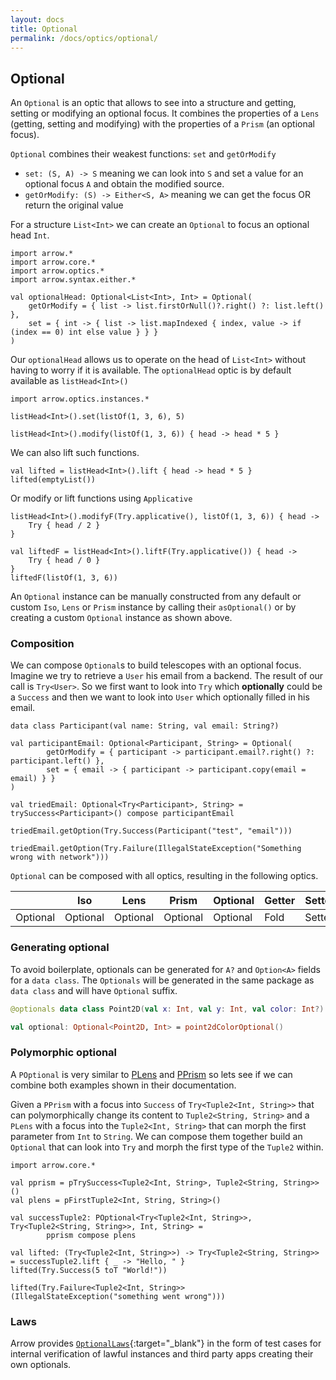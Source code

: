 ```yaml
---
layout: docs
title: Optional
permalink: /docs/optics/optional/
---
```


## Optional

An `Optional` is an optic that allows to see into a structure and getting, setting or modifying an optional focus.
It combines the properties of a `Lens` (getting, setting and modifying) with the properties of a `Prism` (an optional focus).

`Optional` combines their weakest functions: `set` and `getOrModify`

* `set: (S, A) -> S` meaning we can look into `S` and set a value for an optional focus `A` and obtain the modified source.
* `getOrModify: (S) -> Either<S, A>` meaning we can get the focus OR return the original value

For a structure `List<Int>` we can create an `Optional` to focus an optional head `Int`.

```kotlin:ank
import arrow.*
import arrow.core.*
import arrow.optics.*
import arrow.syntax.either.*

val optionalHead: Optional<List<Int>, Int> = Optional(
    getOrModify = { list -> list.firstOrNull()?.right() ?: list.left() },
    set = { int -> { list -> list.mapIndexed { index, value -> if (index == 0) int else value } } }
)
```

Our `optionalHead` allows us to operate on the head of `List<Int>` without having to worry if it is available. The `optionalHead` optic is by default available as `listHead<Int>()`

```kotlin:ank
import arrow.optics.instances.*

listHead<Int>().set(listOf(1, 3, 6), 5)
```
```kotlin:ank
listHead<Int>().modify(listOf(1, 3, 6)) { head -> head * 5 }
```

We can also lift such functions.

```kotlin:ank
val lifted = listHead<Int>().lift { head -> head * 5 }
lifted(emptyList())
```

Or modify or lift functions using `Applicative`

```kotlin:ank
listHead<Int>().modifyF(Try.applicative(), listOf(1, 3, 6)) { head ->
    Try { head / 2 }
}
```
```kotlin:ank
val liftedF = listHead<Int>().liftF(Try.applicative()) { head ->
    Try { head / 0 }
}
liftedF(listOf(1, 3, 6))
```

An `Optional` instance can be manually constructed from any default or custom `Iso`, `Lens` or `Prism` instance by calling their `asOptional()` or by creating a custom `Optional` instance as shown above.

### Composition

We can compose `Optional`s to build telescopes with an optional focus. Imagine we try to retrieve a `User` his email from a backend. The result of our call is `Try<User>`. So we first want to look into `Try` which **optionally** could be a `Success` and then we want to look into `User` which optionally filled in his email.

```kotlin:ank
data class Participant(val name: String, val email: String?)

val participantEmail: Optional<Participant, String> = Optional(
        getOrModify = { participant -> participant.email?.right() ?: participant.left() },
        set = { email -> { participant -> participant.copy(email = email) } }
)

val triedEmail: Optional<Try<Participant>, String> = trySuccess<Participant>() compose participantEmail

triedEmail.getOption(Try.Success(Participant("test", "email")))
```
```kotlin:ank
triedEmail.getOption(Try.Failure(IllegalStateException("Something wrong with network")))
```

`Optional` can be composed with all optics, resulting in the following optics.

|   | Iso | Lens | Prism | Optional | Getter | Setter | Fold | Traversal |
| --- | --- | --- | --- | --- | --- | --- | --- | --- |
| Optional | Optional | Optional | Optional | Optional | Fold | Setter | Fold | Traversal |

### Generating optional

To avoid boilerplate, optionals can be generated for `A?` and `Option<A>` fields for a `data class`. The `Optionals` will be generated in the same package as `data class` and will have `Optional` suffix.

```kotlin
@optionals data class Point2D(val x: Int, val y: Int, val color: Int?)

val optional: Optional<Point2D, Int> = point2dColorOptional()
```

### Polymorphic optional

A `POptional` is very similar to [PLens](docs/optics/Lens#Plens) and [PPrism](docs/optics/Prism/Prism#PPrism) so lets see if we can combine both examples shown in their documentation.

Given a `PPrism` with a focus into `Success` of `Try<Tuple2<Int, String>>` that can polymorphically change its content to `Tuple2<String, String>` and a `PLens` with a focus into the `Tuple2<Int, String>` that can morph the first parameter from `Int` to `String`. We can compose them together build an `Optional` that can look into `Try` and morph the first type of the `Tuple2` within.

```kotlin:ank
import arrow.core.*

val pprism = pTrySuccess<Tuple2<Int, String>, Tuple2<String, String>>()
val plens = pFirstTuple2<Int, String, String>()

val successTuple2: POptional<Try<Tuple2<Int, String>>, Try<Tuple2<String, String>>, Int, String> =
        pprism compose plens

val lifted: (Try<Tuple2<Int, String>>) -> Try<Tuple2<String, String>> = successTuple2.lift { _ -> "Hello, " }
lifted(Try.Success(5 toT "World!"))
```
```kotlin:ank
lifted(Try.Failure<Tuple2<Int, String>>(IllegalStateException("something went wrong")))
```

### Laws

Arrow provides [`OptionalLaws`][optional_laws_source]{:target="_blank"} in the form of test cases for internal verification of lawful instances and third party apps creating their own optionals.

[optional_laws_source]: https://github.com/arrow-kt/arrow/blob/master/arrow-test/src/main/kotlin/arrow/laws/OptionalLaws.kt